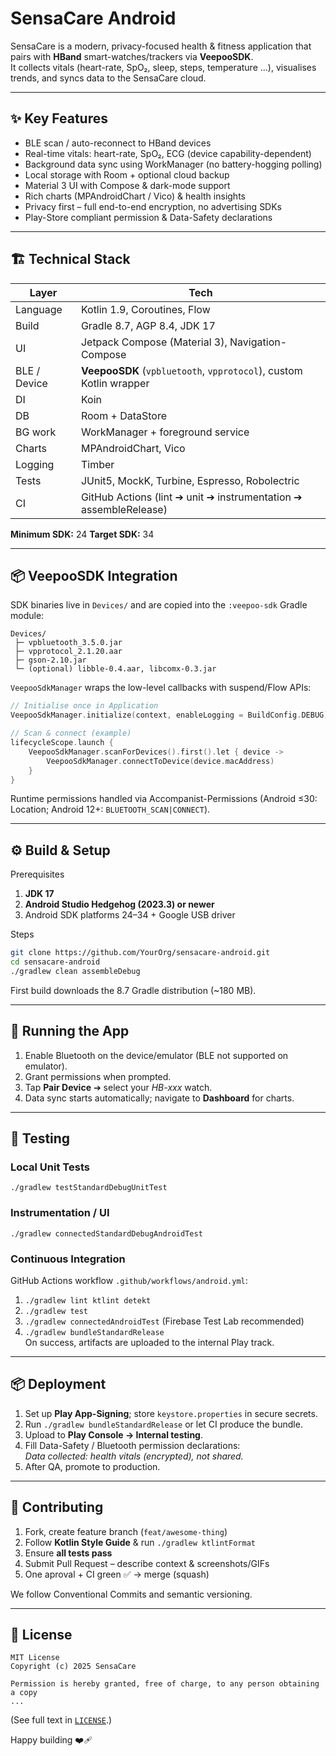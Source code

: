 # SensaCare Android

SensaCare is a modern, privacy-focused health & fitness application that pairs with **HBand** smart-watches/trackers via **VeepooSDK**.  
It collects vitals (heart-rate, SpO₂, sleep, steps, temperature …), visualises trends, and syncs data to the SensaCare cloud.

---

## ✨ Key Features
* BLE scan / auto-reconnect to HBand devices  
* Real-time vitals: heart-rate, SpO₂, ECG (device capability-dependent)  
* Background data sync using WorkManager (no battery-hogging polling)  
* Local storage with Room + optional cloud backup  
* Material 3 UI with Compose & dark-mode support  
* Rich charts (MPAndroidChart / Vico) & health insights  
* Privacy first – full end-to-end encryption, no advertising SDKs  
* Play-Store compliant permission & Data-Safety declarations

---

## 🏗 Technical Stack
| Layer | Tech |
|-------|------|
| Language | Kotlin 1.9, Coroutines, Flow |
| Build   | Gradle 8.7, AGP 8.4, JDK 17 |
| UI      | Jetpack Compose (Material 3), Navigation-Compose |
| BLE / Device | **VeepooSDK** (`vpbluetooth`, `vpprotocol`), custom Kotlin wrapper |
| DI      | Koin |
| DB      | Room + DataStore |
| BG work | WorkManager + foreground service |
| Charts  | MPAndroidChart, Vico |
| Logging | Timber |
| Tests   | JUnit5, MockK, Turbine, Espresso, Robolectric |
| CI      | GitHub Actions (lint ➔ unit ➔ instrumentation ➔ assembleRelease) |

**Minimum SDK:** 24    **Target SDK:** 34

---

## 📦 VeepooSDK Integration
SDK binaries live in `Devices/` and are copied into the `:veepoo-sdk` Gradle module:

```
Devices/
 ├─ vpbluetooth_3.5.0.jar
 ├─ vpprotocol_2.1.20.aar
 ├─ gson-2.10.jar
 └─ (optional) libble-0.4.aar, libcomx-0.3.jar
```

`VeepooSdkManager` wraps the low-level callbacks with suspend/Flow APIs:

```kotlin
// Initialise once in Application
VeepooSdkManager.initialize(context, enableLogging = BuildConfig.DEBUG)

// Scan & connect (example)
lifecycleScope.launch {
    VeepooSdkManager.scanForDevices().first().let { device ->
        VeepooSdkManager.connectToDevice(device.macAddress)
    }
}
```

Runtime permissions handled via Accompanist-Permissions (Android ≤30: Location; Android 12+: `BLUETOOTH_SCAN|CONNECT`).

---

## ⚙️ Build & Setup

Prerequisites  
1. **JDK 17**  
2. **Android Studio Hedgehog (2023.3) or newer**  
3. Android SDK platforms 24–34 + Google USB driver

Steps  
```bash
git clone https://github.com/YourOrg/sensacare-android.git
cd sensacare-android
./gradlew clean assembleDebug
```

First build downloads the 8.7 Gradle distribution (~180 MB).

---

## 🚀 Running the App

1. Enable Bluetooth on the device/emulator (BLE not supported on emulator).  
2. Grant permissions when prompted.  
3. Tap **Pair Device** ➔ select your *HB-xxx* watch.  
4. Data sync starts automatically; navigate to **Dashboard** for charts.

---

## 🧪 Testing

### Local Unit Tests
```
./gradlew testStandardDebugUnitTest
```

### Instrumentation / UI
```
./gradlew connectedStandardDebugAndroidTest
```

### Continuous Integration
GitHub Actions workflow `.github/workflows/android.yml`:

1. `./gradlew lint ktlint detekt`
2. `./gradlew test`
3. `./gradlew connectedAndroidTest` (Firebase Test Lab recommended)
4. `./gradlew bundleStandardRelease`  
   On success, artifacts are uploaded to the internal Play track.

---

## 📦 Deployment

1. Set up **Play App-Signing**; store `keystore.properties` in secure secrets.  
2. Run `./gradlew bundleStandardRelease` or let CI produce the bundle.  
3. Upload to **Play Console → Internal testing**.  
4. Fill Data-Safety / Bluetooth permission declarations:  
   *Data collected: health vitals (encrypted), not shared.*  
5. After QA, promote to production.

---

## 🤝 Contributing

1. Fork, create feature branch (`feat/awesome-thing`)  
2. Follow **Kotlin Style Guide** & run `./gradlew ktlintFormat`  
3. Ensure **all tests pass**  
4. Submit Pull Request – describe context & screenshots/GIFs  
5. One aproval + CI green ✅ → merge (squash)  

We follow Conventional Commits and semantic versioning.

---

## 📜 License
```
MIT License
Copyright (c) 2025 SensaCare

Permission is hereby granted, free of charge, to any person obtaining a copy
...
```
(See full text in [`LICENSE`](LICENSE).)

Happy building ❤️‍🩹
